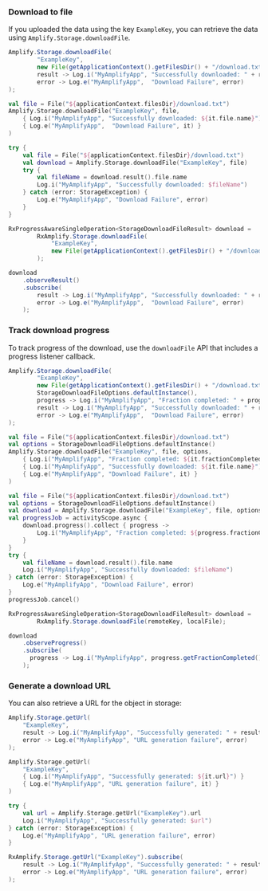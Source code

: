 ### Download to file

If you uploaded the data using the key `ExampleKey`, you can retrieve the data using `Amplify.Storage.downloadFile`.

<amplify-block-switcher>
<amplify-block name="Java">

```java
Amplify.Storage.downloadFile(
        "ExampleKey",
        new File(getApplicationContext().getFilesDir() + "/download.txt"),
        result -> Log.i("MyAmplifyApp", "Successfully downloaded: " + result.getFile().getName()),
        error -> Log.e("MyAmplifyApp",  "Download Failure", error)
);
```

</amplify-block>
<amplify-block name="Kotlin - Callbacks">

```kotlin
val file = File("${applicationContext.filesDir}/download.txt")
Amplify.Storage.downloadFile("ExampleKey", file,
    { Log.i("MyAmplifyApp", "Successfully downloaded: ${it.file.name}") }
    { Log.e("MyAmplifyApp",  "Download Failure", it) }
)
```

</amplify-block>
<amplify-block name="Kotlin - Coroutines (Beta)">

```kotlin
try {
    val file = File("${applicationContext.filesDir}/download.txt")
    val download = Amplify.Storage.downloadFile("ExampleKey", file)
    try {
        val fileName = download.result().file.name
        Log.i("MyAmplifyApp", "Successfully downloaded: $fileName")
    } catch (error: StorageException) {
        Log.e("MyAmplifyApp", "Download Failure", error)
    }
}
```

</amplify-block>
<amplify-block name="RxJava">

```java
RxProgressAwareSingleOperation<StorageDownloadFileResult> download =
        RxAmplify.Storage.downloadFile(
            "ExampleKey",
            new File(getApplicationContext().getFilesDir() + "/download.txt"
        );

download
    .observeResult()
    .subscribe(
        result -> Log.i("MyAmplifyApp", "Successfully downloaded: " + result.getFile().getName()),
        error -> Log.e("MyAmplifyApp",  "Download Failure", error)
    );
```

</amplify-block>
</amplify-block-switcher>

### Track download progress

To track progress of the download, use the `downloadFile` API that includes a progress listener callback.

<amplify-block-switcher>
<amplify-block name="Java">

```java
Amplify.Storage.downloadFile(
        "ExampleKey",
        new File(getApplicationContext().getFilesDir() + "/download.txt"),
        StorageDownloadFileOptions.defaultInstance(),
        progress -> Log.i("MyAmplifyApp", "Fraction completed: " + progress.getFractionCompleted()),
        result -> Log.i("MyAmplifyApp", "Successfully downloaded: " + result.getFile().getName()),
        error -> Log.e("MyAmplifyApp",  "Download Failure", error)
);
```

</amplify-block>
<amplify-block name="Kotlin - Callbacks">

```kotlin
val file = File("${applicationContext.filesDir}/download.txt")
val options = StorageDownloadFileOptions.defaultInstance()
Amplify.Storage.downloadFile("ExampleKey", file, options,
    { Log.i("MyAmplifyApp", "Fraction completed: ${it.fractionCompleted}") },
    { Log.i("MyAmplifyApp", "Successfully downloaded: ${it.file.name}") },
    { Log.e("MyAmplifyApp", "Download Failure", it) }
)
```

</amplify-block>
<amplify-block name="Kotlin - Coroutines (Beta)">

```kotlin
val file = File("${applicationContext.filesDir}/download.txt")
val options = StorageDownloadFileOptions.defaultInstance()
val download = Amplify.Storage.downloadFile("ExampleKey", file, options)
val progressJob = activityScope.async {
    download.progress().collect { progress ->
        Log.i("MyAmplifyApp", "Fraction completed: ${progress.fractionCompleted}")
    }
}
try {
    val fileName = download.result().file.name
    Log.i("MyAmplifyApp", "Successfully downloaded: $fileName")
} catch (error: StorageException) {
    Log.e("MyAmplifyApp", "Download Failure", error)
}
progressJob.cancel()
```

</amplify-block>
<amplify-block name="RxJava">

```java
RxProgressAwareSingleOperation<StorageDownloadFileResult> download =
        RxAmplify.Storage.downloadFile(remoteKey, localFile);

download
    .observeProgress()
    .subscribe(
      progress -> Log.i("MyAmplifyApp", progress.getFractionCompleted())
    );
```

</amplify-block>
</amplify-block-switcher>

### Generate a download URL

You can also retrieve a URL for the object in storage:

<amplify-block-switcher>
<amplify-block name="Java">

```java
Amplify.Storage.getUrl(
    "ExampleKey",
    result -> Log.i("MyAmplifyApp", "Successfully generated: " + result.getUrl()),
    error -> Log.e("MyAmplifyApp", "URL generation failure", error)
);
```

</amplify-block>
<amplify-block name="Kotlin - Callbacks">

```kotlin
Amplify.Storage.getUrl(
    "ExampleKey",
    { Log.i("MyAmplifyApp", "Successfully generated: ${it.url}") }
    { Log.e("MyAmplifyApp", "URL generation failure", it) }
)
```

</amplify-block>
<amplify-block name="Kotlin - Coroutines (Beta)">

```kotlin
try {
    val url = Amplify.Storage.getUrl("ExampleKey").url
    Log.i("MyAmplifyApp", "Successfully generated: $url")
} catch (error: StorageException) {
    Log.e("MyAmplifyApp", "URL generation failure", error)
}
```

</amplify-block>
<amplify-block name="RxJava">

```java
RxAmplify.Storage.getUrl("ExampleKey").subscribe(
    result -> Log.i("MyAmplifyApp", "Successfully generated: " + result.getUrl()),
    error -> Log.e("MyAmplifyApp", "URL generation failure", error)
);
```

</amplify-block>
</amplify-block-switcher>
